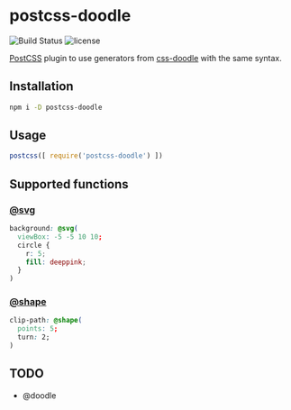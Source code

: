 # postcss-doodle

![Build Status](https://github.com/css-doodle/postcss-doodle/actions/workflows/ci.yml/badge.svg)
![license](https://img.shields.io/github/license/mashape/apistatus.svg)


[PostCSS] plugin to use generators from [css-doodle] with the same syntax.

[PostCSS]: https://github.com/postcss/postcss
[css-doodle]: https://github.com/css-doodle
[@shape]: https://yuanchuan.dev/polygon-shapes
[@svg]: https://yuanchuan.dev/experimenting-a-new-syntax-to-write-svg


## Installation

```bash
npm i -D postcss-doodle
```

## Usage

```js
postcss([ require('postcss-doodle') ])
```


## Supported functions

### [@svg]

```css
background: @svg(
  viewBox: -5 -5 10 10;
  circle {
    r: 5;
    fill: deeppink;
  }
)
```

### [@shape]

```css
clip-path: @shape(
  points: 5;
  turn: 2;
)
```

## TODO

* @doodle
